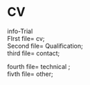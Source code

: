 # CV
info-Trial<br>
FIrst file= cv; <br>
Second file= Qualification; <br>
third file= contact;<br>

fourth file= technical ; <br>
fivth file= other; <br>
